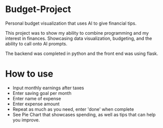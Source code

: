 # Budget-Project
Personal budget visualization that uses AI to give financial tips.

This project was to show my ability to combine programming and my interest in finances. Showcasing data visualization, budgeting, and the ability to call onto AI prompts.

The backend was completed in python and the front end was using flask.

# How to use
* Input monthly earnings after taxes
* Enter saving goal per month
* Enter name of expense
* Enter expense amount
* Repeat as much as you need, enter 'done' when complete
* See Pie Chart that showcases spending, as well as tips that can help you improve.
